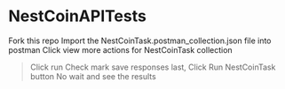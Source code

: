 # NestCoinAPITests

Fork this repo
Import the NestCoinTask.postman_collection.json file into postman
Click view more actions for NestCoinTask collection
> Click run
> Check mark save responses
> last, Click Run NestCoinTask button
No wait and see the results
